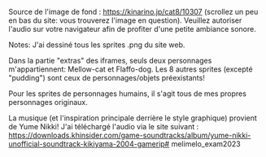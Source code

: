 Source de l'image de fond : https://kinarino.jp/cat8/10307 (scrollez un peu en bas du site: vous trouverez l'image en question).
Veuillez autoriser l'audio sur votre navigateur afin de profiter d'une petite ambiance sonore.

Notes:
J'ai dessiné tous les sprites .png du site web.

Dans la partie "extras" des iframes, seuls deux personnages m'appartiennent: Mellow-cat et Flaffo-dog. Les 8 autres sprites (excepté "pudding") sont ceux de personnages/objets préexistants!

Pour les sprites de personnages humains, il s'agit tous de mes propres personnages originaux.

La musique (et l'inspiration principale derrière le style graphique) provient de Yume Nikki! J'ai téléchargé l'audio via le site suivant : https://downloads.khinsider.com/game-soundtracks/album/yume-nikki-unofficial-soundtrack-kikiyama-2004-gamerip# melimelo_exam2023